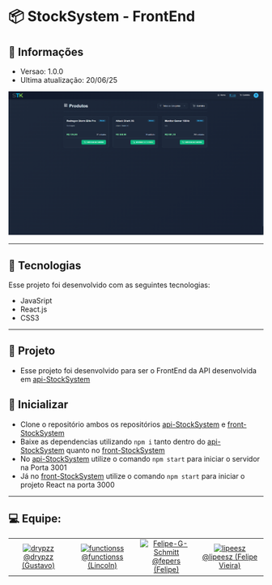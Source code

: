 # 📦 StockSystem - FrontEnd

## 📰 Informações

- Versao: 1.0.0
- Ultima atualização: 20/06/25

<img src="https://github.com/drypzz/front-stocksystem/blob/master/layout/screenshot.png" />

---

## 🚀 Tecnologias

Esse projeto foi desenvolvido com as seguintes tecnologias:

- JavaSript
- React.js
- CSS3

---

## 🎯 Projeto

- Esse projeto foi desenvolvido para ser o FrontEnd da API desenvolvida em [api-StockSystem](https://github.com/drypzz/api-StockSystem)

## 🌱 Inicializar

- Clone o repositório ambos os repositórios [api-StockSystem](https://github.com/drypzz/api-StockSystem) e [front-StockSystem](https://github.com/drypzz/front-stocksystem)
- Baixe as dependencias utilizando `npm i` tanto dentro do [api-StockSystem](https://github.com/drypzz/api-StockSystem) quanto no [front-StockSystem](https://github.com/drypzz/front-stocksystem)
- No [api-StockSystem](https://github.com/drypzz/api-StockSystem) utilize o comando `npm start` para iniciar o servidor na Porta 3001
- Já no [front-StockSystem](https://github.com/drypzz/front-stocksystem) utilize o comando `npm start` para iniciar o projeto React na porta 3000

---

## 💻 Equipe:

<table>
  <tr>
    <td align="center">
      <a href="https://github.com/drypzz" target="_blank">
        <img width="100px" src="https://avatars.githubusercontent.com/u/79218936?v=4" alt="drypzz" />
        <br />
        @drypzz (Gustavo)
      </a>
    </td>
    <td align="center">
      <a href="https://github.com/function404" target="_blank">
        <img width="100px" src="https://avatars.githubusercontent.com/u/79523461?v=4" alt="functionss" />
        <br />
        @functionss (Lincoln)
       </a>
    </td>
    <td align="center">
      <a href="https://github.com/Felipe-G-Schmitt" target="_blank">
        <img width="100px" src="https://avatars.githubusercontent.com/u/79218944?v=4" alt="Felipe-G-Schmitt" />
        <br />
        @fepers (Felipe)
       </a>
    </td>
    <td align="center">
      <a href="https://github.com/Felipe-Vieira15" target="_blank">
        <img width="100px" src="https://avatars.githubusercontent.com/u/79219261?v=4" alt="lipeesz" />
        <br />
        @lipeesz (Felipe Vieira)
       </a>
    </td>
  </tr>
</table>
